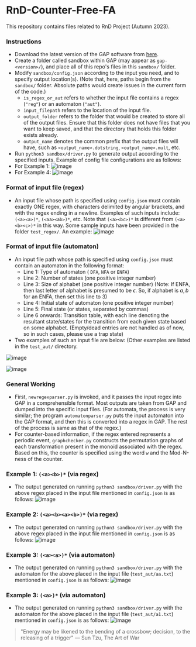 # RnD-Counter-Free-FA
This repository contains files related to RnD Project (Autumn 2023).

### Instructions
- Download the latest version of the GAP software from [here](https://www.gap-system.org/Download/).
- Create a folder called sandbox within GAP (may appear as ```gap-<version>/```), and place all of this repo's files in this ```sandbox/``` folder.
- Modify ```sandbox/config.json``` according to the input you need, and to specify output location(s). (Note that, here, paths begin from the ```sandbox/``` folder. Absolute paths would create issues in the current form of the code.)
  - ```is_regex_or_aut``` refers to whether the input file contains a regex (```"reg"```) or an automaton (```"aut"```). 
  - ```input_filepath``` refers to the location of the input file. 
  - ```output_folder``` refers to the folder that would be created to store all of the output files. Ensure that this folder does not have files that you want to keep saved, and that the directory that holds this folder exists already.
  - ```output_name``` denotes the common prefix that the output files will have, such as ```<output_name>.dotstring```, ```<output_name>.mult```, etc.
- Run ```python3 sandbox/driver.py``` to generate output according to the specified inputs.
Example of config file configurations are as follows:
- For Example 1:
  ![image](https://github.com/Whitelisted2/RnD-Counter-Free-FA/assets/90827725/edd53bca-62bc-4231-a6b8-aecb4c1fab6c)
- For Example 4:
  ![image](https://github.com/Whitelisted2/RnD-Counter-Free-FA/assets/90827725/125d095f-8794-48ab-8400-b3421b678e4b)


### Format of input file (regex)
- An input file whose path is specified using ```config.json``` must contain exactly ONE regex, with characters delimited by angular brackets, and with the regex ending in a newline. Examples of such inputs include: ```(<a><a>)*```, ```(<aa><ab>)*```, etc. Note that ```(<a><bc>)*``` is different from ```(<a><b><c>)*``` in this way. Some sample inputs have been provided in the folder ```test_regex/```. An example:
  ![image](https://github.com/Whitelisted2/RnD-Counter-Free-FA/assets/90827725/aa3f6578-d4cc-4555-9b8b-f63bc4ceda4f)

### Format of input file (automaton)
- An input file path whose path is specified using ```config.json``` must contain an automaton in the following format:
  - Line 1: Type of automaton ( ```DFA```, ```NFA``` or ```ENFA```)
  - Line 2: Number of states (one positive integer number)
  - Line 3: Size of alphabet (one positive integer number) (Note: If ENFA, then last letter of alphabet is presumed to be $\epsilon$. So, if alphabet is ${a, b}$ for an ENFA, then set this line to 3)
  - Line 4: Initial state of automaton (one positive integer number)
  - Line 5: Final state (or states, separated by commas)
  - Line 6 onwards: Transition table, with each line denoting the resultant state/states for the transition from each given state based on some alphabet. (Empty/dead entries are not handled as of now, so in such cases, please use a trap state)
- Two examples of such an input file are below: (Other examples are listed in the ```test_aut/``` directory.

![image](https://github.com/Whitelisted2/RnD-Counter-Free-FA/assets/90827725/37638243-0c92-4aac-8b1b-e059d6468848)

![image](https://github.com/Whitelisted2/RnD-Counter-Free-FA/assets/90827725/a4ea034a-9e49-498c-9bc8-1d4b1c13b7af)


### General Working
- First, ```newregexparser.py``` is invoked, and it passes the input regex into GAP in a comprehensible format. Most outputs are taken from GAP and dumped into the specific input files. (For automata, the process is very similar; the program ```automatonparser.py``` puts the input automaton into the GAP format, and then this is converted into a regex in GAP. The rest of the process is same as that of the regex.)
- For counter-based information, if the regex entered represents a periodic event, ```graphchecker.py``` constructs the permutation graphs of each transformation present in the monoid associated with the regex. Based on this, the counter is specified using the word ```w``` and the Mod-N-ness of the counter.

### Example 1: ```(<a><b>)*``` (via regex)
- The output generated on running  ```python3 sandbox/driver.py``` with the above regex placed in the input file mentioned in ```config.json``` is as follows:
![image](https://github.com/Whitelisted2/RnD-Counter-Free-FA/assets/90827725/e9b74a73-ec82-4b4e-975f-29edd8bf6e45)


### Example 2: ```(<a><b><a><b>)*``` (via regex)
- The output generated on running  ```python3 sandbox/driver.py``` with the above regex placed in the input file mentioned in ```config.json``` is as follows:
![image](https://github.com/Whitelisted2/RnD-Counter-Free-FA/assets/90827725/4ade3453-4566-41ed-8182-36611ec443dc)

### Example 3: ```(<a><a>)*``` (via automaton)
- The output generated on running  ```python3 sandbox/driver.py``` with the automaton for the above placed in the input file (```test_aut/aa.txt```) mentioned in ```config.json``` is as follows:
![image](https://github.com/Whitelisted2/RnD-Counter-Free-FA/assets/90827725/39ea7076-0959-4054-9546-bdf1ba3eb6b9)

### Example 3: ```(<a>)*``` (via automaton)
- The output generated on running  ```python3 sandbox/driver.py``` with the automaton for the above placed in the input file (```test_aut/a1.txt```) mentioned in ```config.json``` is as follows:
![image](https://github.com/Whitelisted2/RnD-Counter-Free-FA/assets/90827725/3fb3901a-31f6-4f21-8481-46258b8986a6)


> "Energy may be likened to the bending of a crossbow; decision, to the releasing of a trigger" — Sun Tzu, The Art of War
